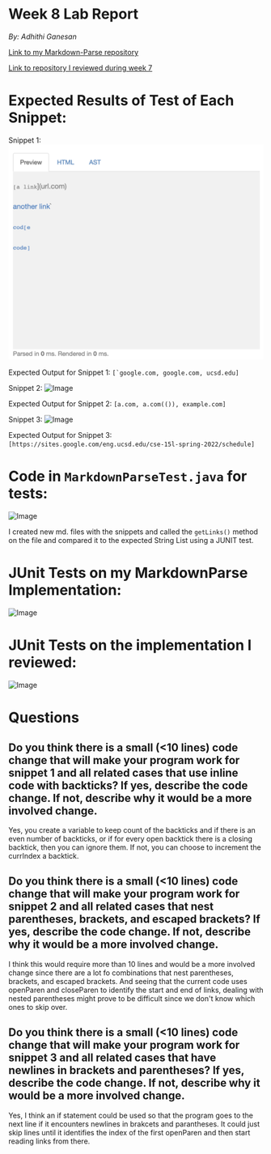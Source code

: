 # Week 8 Lab Report
*By: Adhithi Ganesan*

[Link to my Markdown-Parse repository](https://github.com/adhithiganesan/markdown-parser)

[Link to repository I reviewed during week 7](https://github.com/KristinEbu/markdown-parser)

# Expected Results of Test of Each Snippet:

Snippet 1: 
![Image](snippet1expected)

Expected Output for Snippet 1:
```[`google.com, google.com, ucsd.edu]```

Snippet 2: 
![Image](snippet2expected)

Expected Output for Snippet 2: 
```[a.com, a.com(()), example.com]```

Snippet 3:
![Image](snippet3expected)

Expected Output for Snippet 3:
```[https://sites.google.com/eng.ucsd.edu/cse-15l-spring-2022/schedule]```

# Code in ```MarkdownParseTest.java``` for tests:
![Image](snippettestscode)

I created new md. files with the snippets and called the ```getLinks()``` method on the file and compared it to the expected String List using a JUNIT test. 

# JUnit Tests on my MarkdownParse Implementation:
![Image](Junit8mine)

# JUnit Tests on the implementation I reviewed:
![Image](Junit8other)


# Questions
## **Do you think there is a small (<10 lines) code change that will make your program work for snippet 1 and all related cases that use inline code with backticks? If yes, describe the code change. If not, describe why it would be a more involved change.**

Yes, you create a variable to keep count of the backticks and if there is an even number of backticks, or if for every open backtick there is a closing backtick, then you can ignore them. If not, you can choose to increment the currIndex a backtick. 

## **Do you think there is a small (<10 lines) code change that will make your program work for snippet 2 and all related cases that nest parentheses, brackets, and escaped brackets? If yes, describe the code change. If not, describe why it would be a more involved change.**

I think this would require more than 10 lines and would be a more involved change since there are a lot fo combinations that nest parentheses, brackets, and escaped brackets. And seeing that the current code uses openParen and closeParen to identify the start and end of links, dealing with nested parentheses might prove to be difficult since we don't know which ones to skip over. 

## **Do you think there is a small (<10 lines) code change that will make your program work for snippet 3 and all related cases that have newlines in brackets and parentheses? If yes, describe the code change. If not, describe why it would be a more involved change.**

Yes, I think an if statement could be used so that the program goes to the next line if it encounters newlines in brakcets and parantheses. It could just skip lines until it identifies the index of the first openParen and then start reading links from there. 




